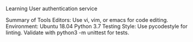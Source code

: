 Learning User authentication service

Summary of Tools
Editors: Use vi, vim, or emacs for code editing.
Environment:
Ubuntu 18.04
Python 3.7
Testing Style:
Use pycodestyle for linting.
Validate with python3 -m unittest for tests.

